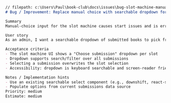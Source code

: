 ﻿```markdown
// filepath: c:\Users\Paul\book-club\docs\issues\bug-slot-machine-manual.md
# Bug / Improvement: Replace manual choice with searchable dropdown for slot machine

Summary
Manual-choice input for the slot machine causes start issues and is error prone. Replace it with a dropdown + search of submissions to overwrite a slot.

User story
As an admin, I want a searchable dropdown of submitted books to pick from instead of typing manual choices so I avoid typos and ensure valid submissions.

Acceptance criteria
- The slot machine UI shows a "Choose submission" dropdown per slot
- Dropdown supports search/filter over all submissions
- Selecting a submission overwrites the slot selection
- Accessibility: dropdown is keyboard searchable and screen-reader friendly

Notes / Implementation hints
- Use an existing searchable select component (e.g., downshift, react-select) or a lightweight custom filter
- Populate options from current submissions data source
Priority: medium
Estimate: medium
```
